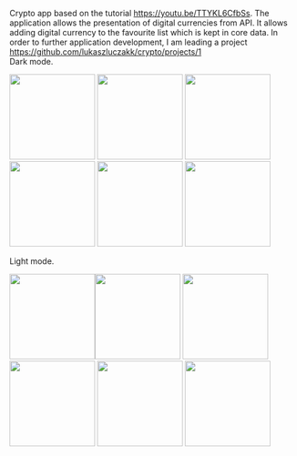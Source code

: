 Crypto app based on the tutorial https://youtu.be/TTYKL6CfbSs.
The application allows the presentation of digital currencies from API. It allows adding digital currency to the favourite list which is kept in core data.
In order to further application development, I am leading a project https://github.com/lukaszluczakk/crypto/projects/1
<br />
Dark mode.

<img src="https://user-images.githubusercontent.com/49961573/134229926-490b4de3-1bf9-4b7f-97ab-23ae8f89d783.png" width="150" /> <img src="https://user-images.githubusercontent.com/49961573/134229944-e8b4e714-2197-4480-9e41-9b923a567f1f.png" width="150" />
<img src="https://user-images.githubusercontent.com/49961573/134230231-cabe36a1-bfa0-4f98-a96d-8cbfe14a716c.png" width="150" />
<img src="https://user-images.githubusercontent.com/49961573/134230767-1d5feed5-7fa1-4ed7-90b0-9b8bfe8b925b.png" width="150" />
<img src="https://user-images.githubusercontent.com/49961573/134230798-9af576c1-6b87-4e94-b687-d532e095d7e8.png" width="150" />
<img src="https://user-images.githubusercontent.com/49961573/134230815-37f99044-ee2e-41a3-bbd2-dea3bdf9f77a.png" width="150" />

Light mode.

<img src="https://user-images.githubusercontent.com/49961573/134230965-2c43b03d-108d-41c5-83a9-33803ffcae9c.png" width="150" /><img src="https://user-images.githubusercontent.com/49961573/134230981-4d06573b-2e14-4edb-a21c-83b271975ef0.png" width="150" />
<img src="https://user-images.githubusercontent.com/49961573/134230994-500e7c3f-6f00-4703-a72a-0e32aca4313f.png" width="150" />
<img src="https://user-images.githubusercontent.com/49961573/134231015-a0f16f60-650e-42fa-bbed-198bceb904d8.png" width="150" />
<img src="https://user-images.githubusercontent.com/49961573/134231028-f3c294ce-348a-4f5a-9256-1e5cf136b421.png" width="150" />
<img src="https://user-images.githubusercontent.com/49961573/134231044-e74d1028-951e-40ea-b5a8-3860031a486f.png" width="150" />

